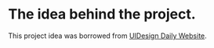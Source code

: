 # The idea behind the project.

This project idea was borrowed from [UIDesign Daily Website](https://uidesigndaily.com/posts/sketch-birthdays-list-card-widget-day-1042).
